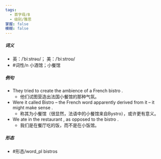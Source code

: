 ```yaml
---
tags:
  - 首字母/B
  - 级别/雅思
掌握: false
模糊: false
---
```

##### 词义
- 英：/ˈbiːstrəʊ/； 美：/ˈbiːstroʊ/
- #词性/n  小酒馆；小餐馆
##### 例句
- They tried to create the ambience of a French bistro .
	- 他们试图营造出法国小餐馆的那种气氛。
- Were it called Bistro – the French word apparently derived from it – it might make sense .
	- 称其为小餐馆（很显然，法语中的小餐馆来自Bystro），或许更有意义。
- We ate in the restaurant , as opposed to the bistro .
	- 我们是在餐厅吃的饭，而不是在小饭馆。
##### 形态
- #形态/word_pl bistros
